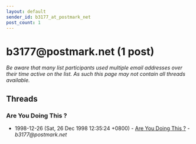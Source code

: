 ```yaml
---
layout: default
sender_id: b3177_at_postmark_net
post_count: 1
---
```


# b3177<span>@</span>postmark.net (1 post)

_Be aware that many list participants used multiple email addresses over their time active on the list. As such this page may not contain all threads available._

## Threads

### Are You Doing This ?
+ 1998-12-26 (Sat, 26 Dec 1998 12:35:24 +0800) - [Are You Doing This ?](/archive/1998/12/b10662b3fae1474f5d276520d137e7fd5ccfb1cb2203bf39aa43d816000e303c) - _b3177@postmark.net_

